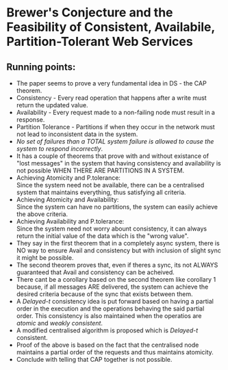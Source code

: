 # Brewer's Conjecture and the Feasibility of Consistent, Availabile, Partition-Tolerant Web Services 

## Running points:
* The paper seems to prove a very fundamental idea in DS - the CAP theorem.
* Consistency - Every read operation that happens after a write must return the updated value.
* Availability - Every request made to a non-failing node must result in a response.
* Partition Tolerance - Partitions if when they occur in the network must not lead to inconsistent data in the system.
* _No set of failures than a TOTAL system failure is allowed to cause the system to respond incorrectly_.
* It has a couple of theorems that prove with and without existance of "lost messages" in the system that having consistency and availability is not possible WHEN THERE ARE PARTITIONS IN A SYSTEM.
* Achieving Atomicity and P.tolerance:  
  Since the system need not be available, there can be a centralised system that maintains everything, thus satisfying all criteria.
* Achieving Atomicity and Availability:  
  Since the system can have no partitions, the system can easily achieve the above criteria.
* Achieving Availability and P.tolerance:  
  Since the system need not worry abount consistency, it can always return the initial value of the data which is the "wrong value".
* They say in the first theorem that in a completely async system, there is NO way to ensure Avail and consistency but with inclusion of slight sync it might be possible.
* The second theorem proves that, even if theres a sync, its not ALWAYS guaranteed that Avail and consistency can be acheived.
* There cant be a corollary based on the second theorem like corollary 1 because, if all messages ARE delivered, the system can achieve the desired criteria because of the sync that exists between them.
* A _Delayed-t_ consistency idea is put forward based on having a partial order in the execution and the operations behaving the said partial order. This consistency is also maintained when the operatios are _atomic_ and _weakly consistent_.
* A modified centralised algorithm is proposed which is _Delayed-t_ consistent.
* Proof of the above is based on the fact that the centralised node maintains a partial order of the requests and thus maintains atomicity.
* Conclude with telling that CAP together is not possible.
